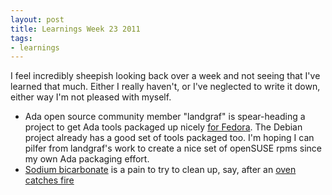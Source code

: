 ```yaml
---
layout: post
title: Learnings Week 23 2011
tags:
- learnings
---
```


I feel incredibly sheepish looking back over a week and not seeing that I've
learned that much. Either I really haven't, or I've neglected to write it down,
either way I'm not pleased with myself.

* Ada open source community member "landgraf" is spear-heading a project to get Ada tools packaged up nicely [for Fedora](https://fedoraproject.org/wiki/Futures/Ada_developer_tools). The Debian project already has a good set of tools packaged too. I'm hoping I can pilfer from landgraf's work to create a nice set of openSUSE rpms since my own Ada packaging effort.
* [Sodium  bicarbonate](http://en.wikipedia.org/wiki/Fire_extinguishers#Dry_chemical) is a pain to try to clean up, say, after an [oven catches fire](/2011/06/11/the-smoke-detector-works.html)
